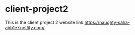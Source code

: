 # client-project2
This is the client project 2 website link https://naughty-saha-abb1e7.netlify.com/
